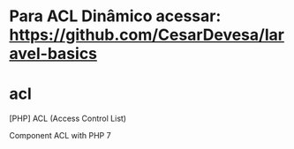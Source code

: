
# Para ACL Dinâmico acessar: https://github.com/CesarDevesa/laravel-basics

# acl
[PHP] ACL (Access Control List) 

Component ACL with PHP 7

